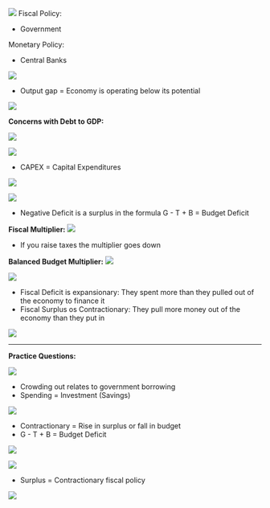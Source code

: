 


![](https://i.imgur.com/ADvU90E.png)
Fiscal Policy:
- Government

Monetary Policy:
- Central Banks



![](https://i.imgur.com/hOc7Ok2.png)
- Output gap = Economy is operating below its potential


![](https://i.imgur.com/BDq12iB.png)

**Concerns with Debt to GDP:**

![](https://i.imgur.com/J98pz9j.png)



![](https://i.imgur.com/nkHiu3y.png)
- CAPEX = Capital Expenditures


![](https://i.imgur.com/duGsh4c.png)



![](https://i.imgur.com/gDw2u1c.png)
- Negative Deficit is a surplus in the formula
  G - T + B = Budget Deficit


**Fiscal Multiplier:**
![](https://i.imgur.com/6LGnC4i.png)
- If you raise taxes the multiplier goes down


**Balanced Budget Multiplier:**
![](https://i.imgur.com/QKhh5iB.png)




![](https://i.imgur.com/S3Bj6Ra.png)
- Fiscal Deficit is expansionary: They spent more than they pulled out of the economy to finance it
- Fiscal Surplus os Contractionary: They pull more money out of the economy than they put in


![](https://i.imgur.com/lOaDYn1.png)


_________________________________________

**Practice Questions:**


![](https://i.imgur.com/zdzfEeh.png)
- Crowding out relates to government borrowing
- Spending = Investment (Savings)


![](https://i.imgur.com/QmfVRmN.png)
- Contractionary = Rise in surplus or fall in budget
- G - T + B = Budget Deficit


![](https://i.imgur.com/9cPKsbx.png)





![](https://i.imgur.com/iK421u5.png)
- Surplus = Contractionary fiscal policy



![](https://i.imgur.com/iHMHTXP.png)
